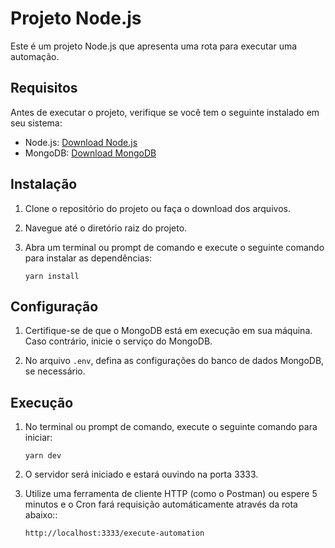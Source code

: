 # Projeto Node.js

Este é um projeto Node.js que apresenta uma rota para executar uma automação.

## Requisitos

Antes de executar o projeto, verifique se você tem o seguinte instalado em seu sistema:

- Node.js: [Download Node.js](https://nodejs.org)
- MongoDB: [Download MongoDB](https://www.mongodb.com)

## Instalação

1. Clone o repositório do projeto ou faça o download dos arquivos.

2. Navegue até o diretório raiz do projeto.

3. Abra um terminal ou prompt de comando e execute o seguinte comando para instalar as dependências:

   ```shell
   yarn install
   ```

## Configuração

1. Certifique-se de que o MongoDB está em execução em sua máquina. Caso contrário, inicie o serviço do MongoDB.

2. No arquivo `.env`, defina as configurações do banco de dados MongoDB, se necessário.

## Execução

1. No terminal ou prompt de comando, execute o seguinte comando para iniciar:

   ```shell
   yarn dev
   ```

2. O servidor será iniciado e estará ouvindo na porta 3333.

3. Utilize uma ferramenta de cliente HTTP (como o Postman) ou espere 5 minutos e o Cron fará requisição automáticamente através da rota abaixo::

   ```
   http://localhost:3333/execute-automation
   ```
